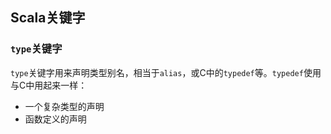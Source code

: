 ## Scala关键字

### `type`关键字

`type`关键字用来声明类型别名，相当于`alias`，或C中的`typedef`等。`typedef`使用与C中用起来一样：
  - 一个复杂类型的声明
  - 函数定义的声明
